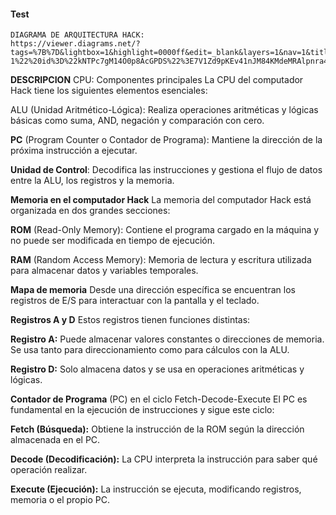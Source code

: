 #### Test

```ASM
DIAGRAMA DE ARQUITECTURA HACK:
https://viewer.diagrams.net/?tags=%7B%7D&lightbox=1&highlight=0000ff&edit=_blank&layers=1&nav=1&title=ARQUITECTURA%20HACK#R%3Cmxfile%3E%3Cdiagram%20name%3D%22P%C3%A1gina-1%22%20id%3D%22kNTPc7gM14O0p8AcGPDS%22%3E7V1Zd9pKEv41nJM84KMdeMRAlpnra4%2Bx7yRPc2TRxnIkNdHiQH799K6W1IASAxKxXmyp1Gq1avmquqrV9MxJuP4Yu6unK7gAQc%2FQFuueOe0ZhjnSbfQPUzaUMhgYlLCM%2FQUl6Tlh7v8EjKgxauYvQFJomEIYpP6qSPRgFAEvLdDcOIY%2Fis0eYVB86spdggph7rlBlfpff5E%2BUerQGOT0T8BfPvEn686IXgld3pi9SfLkLuAPiWTOeuYkhjClR%2BF6AgLMPM4Xet%2BHLVfFwGIQpXVu%2BOd5o5vGdBBffvnX%2FNvnr0925vZN2suLG2TshXuGE6D%2BLpOVG%2BFRpxvGCud7hod66cEAxj1zjC7Gy4d3JhrIBB2bNv1vae9RI8LqKO0%2FuqEfbGjrvrtaBaCfbJIUhLTxZeBH365cb05oH9AdlI6e5oYr1A975hwsIUD0%2B8%2FlK%2Br2f8MUIvLcjRL1DZ9A8AJS33Pp6Tj23YAeJuiefgJi%2F1Hd9Ri%2FBKJPCBsMbRbCZ7%2FeqOS32HIf4VwK1mnfDfxlRBmXpG5Me9UeXO%2FbMoZZtOiX5GDYTADyARWFI0blLNl%2FIuJHwm9KG9%2F%2B5%2F7z3Wxyd3%2BLe5zO%2FsJcGk%2F%2BzRsjxZLbS2SqKZxsFJTGIGMFWAV1dPnHk5%2BC%2Bcr18NUfCDEQ7SkNA3YZP4BBALJ%2F3pus4kzrX0CMmCSRmMp%2FBDAEabxBTTgCmcz8NkVc%2BZEbs85pT5IhW4zmMvxYip5zE0MHzMp%2BweIMs8IjsECQw05hnD7BJYzcYJZTL3MuYrbkbf6CcMV49wzSdMOY52ZI%2FX%2BPswnMYg%2FsGL%2FO8Bvp5BKku16UNcRvt1NSMQjc1H8pAu7B%2Bc7H3UHdW4e6q9nV9e3n8ZkDm%2BUUgW00rCLbSAFsxrGAzXKaALZXAJlZE8hMvV1A1sVsHZAR2uX9nIRq%2BM%2F47np%2B5og2KgKabdjNApptnBmgWYfGKXbrDfSxNnE5GaZdEJQzLEmAIiq7qyQEMYxXAKDVAWAHgPj4ZnLmkKeXMM9RTE9Pinmmo7Cts56u2nWjPLtdUZ7dgVwHcvh4cn%2FmIGeW4oWh2fRMdXhmgZ1TE8OMUbswTOVMOgx7gxh2O%2Fv4eX53e42ZceZo1i%2BFbIbTNJoNmkAzxMB484XdT06%2B4pMLm59O1%2FLF6YadvQIFB3UjOa1dKDjoULBDwRIKTs8dBY0iCppD56LxfJ1eYVO7w7ph3bBu2C5AG3aA1gEaea2%2Fzn1uiuYopfUhRtMZOJV1nXMGjo9%2Ff9w2aBXM2XYjcfXaT7%2FkkTQ6%2BypdyYNqfMJj6jwWz8Pvr4Xo%2B9CxeG2ZGgevSb1u8ZXRua7OdeHjq%2FENXeeI%2FvwZC4Kc0kpH1YIg5VLH4wXkjawIOhMEteoiaLvqUnYz2SYmU12SaC7ffTLtnShDVVumVrtWlBndgorOK9IM1fjq3L2gVZrPaVbDEzp7dC6I%2BQrkO7iTUi89G%2Bol6eraadeeGd2yjA4qKVRe%2F3lQOWoYKq1Gvo1qIFCsXco02xUodqXMM0C%2FADweG%2Fw%2BgNR76k%2BBBxegP1sDL0vBmaOhNSyioTNQpE%2BGCjQ0j4WGxvY620O8syxDul5mWEe17xnWIYCNE6YxGiT%2BLv57htjrpRk5x9IPXKzWuJyjJbS9h7AJExeAwAvSr59uTFriLuAKxK7nwwjQDv007E3M3niEjQST3nkwxDaVZCG%2BbUI6wX75PWEx6ge3vzSXpfbjv6e09fXtewKlDzEeQABxo4WbwuRiOxMqqtcWHRMetqpTpiol5xxNp0YdgrcfwU8Rv86wQWURsculn6Qx5MaOl21qD36aCPQgkJAlGA5WsR95%2FsoNQmQGgBoEpiMCMqSIQMTCj4EnwIH0GYIQIpYj29Xu3PDBp2ARFfumIFVAFvp8P3qBQebFREEJCDAQkZ50ceb%2BZ1B0P4YibSH2MjgJVPCH%2FT5UuO80qpilf9vwIoQRTCjP91gFuYTF0g9RBEIvR5DJSaX%2FdnmLGhtxAlPJ%2FivijHPGJrxBlCk%2BxoZt47e3EUP3tdVFW64Pv9WNkXdDBSCu4D9YDIjABGFzUfA29P1xAyoQdDQmzTh%2B21gQNsVwfoxxHN9CTmTZiLtLeM5vVGE6v0ZGgxEP9yxGxXDRpsioarGvB4r3Nkf83V1I2M9JDP%2F5qewDdj%2BYeQNb%2BANbIPvvvEeZE3v6YtKRLEMIh1qHaFLxGwUdIC6Dj6x8kquBU3gPbEvimCngI5P2VgUkipRgqBQD0LXVes8j8pWSNlkrmT%2BQWA9%2FqmpEpAG3C7mBoRinQH1M0ElTCfkxkWAKphP0z5tJ5kkhvg4AiEvC9nM%2FYGNPIFraOVZom5xsSRjCPIO4NpIuMQeRo4l0DYfbnL6UHl8GJnIq0EkmFjGTtauAq9LtXtM443Z7yIE9RJb6eLqxgFviCxYBILRZwdgNQClSiYAHEj%2Bl0QKa49BAhUxxwDOaq3o%2BnXtE%2FPF%2BhAaT5YFEy0IDvZSoMxVTU9tRxAa2cWEfKzrQu%2Bigiw666KDYaxcdnCI6IPue2HTxli32PuliBEbWzzxGmPsIWIijJ4nMh0xkEbjjp74%2BBBH22DSVgH0c8vMsgABJmuctaDCRhxIpigiSR2TOciyBSzsiSpjc3LMEAznNkxctCwyICkiBga3YPsIaqAKDo1XwjLdRwTONmhU8o12L2vm4pbBNmQikFrbM3HjhcjNgybZS7EwuJf4y81lCUATTeUPam2RaC%2FAAeDSOWHgh0qLRQ7JqY3auslHLsPqxm6FKzw2OZWm8NCxLEvOa7L%2Fs%2BV6AxfgBu0iS5M5wSJ1FslREKpcAJsY5jKARiHkvIqBHOhEtOTwnAMk6xNKGRR1AssSILIpGhVmVjPWF7nos7ysjLR0zGl0McJqZILweLWAiSlmeS%2FSSv%2Bc7enMkeYcsctXKiOYE%2FqPPymLrFalDjacemi%2FylDZ5%2Bccge4Z0IKw0RWwkcQPy3lA8IgjcEI3mffvcw6CUU3Z0hdKqyk%2F60Xa%2FNavrpyboxWMYCJhRT9Fp2bGkUrQGADyfNPmeiVCAFRHkPh7kOuZWRWLVzgA%2Bt0%2BctrZ%2FHxXh2U9TIqiuB5ltB47QXQlsEIa%2BAxUSYWIxWMUgQZxzK3rh0XNioCjqo1CBNSBeuhHOIQm9Eo%2BUMAtZ9go5oAUkgeGmqES8EJ7hoEHUp5jCVJwhHgAKLJdCi4q1qZbp0qC02mGkSClZ2kkjx2q5acyEMeXC4EnAaCsgUFh%2FhHHoCme4iuEyRhjdKyQJX0hWkeNNSuYbuSNCYUr7hFZZ%2FaopPvFRrtg72hoV69VpwG49wZ%2BxnqBirHTyEBHlQNx5CPjkXJW%2BnzD4hcgLJFSfYCxZtIcXDdRM6Ms2f%2B6rAqomr3D6yiVERwvhHJXJl%2Bf80WKMf3wFnUUImYtsKk73Dz5337%2BotldvRi5XV3Z4wld%2B0tDXS0mcMlbTXETli4ZKR1a5SqSXOjrypxFONbXwGr3YKt%2B2yk3sHPGrgturAYcTnPHzKvy4%2BefL3beB%2FvVu7X%2BaDP4ntulrKmf3O5%2FclpRgbxJP%2FeJVwFC3s9WKdvCUnfrpDe%2Fv1nrxmI1Kp4t%2F2xf%2F5mVFwjfdWa1PExiPpZX1mEmoz1%2BPNLX9keaWMFJhZ1sjy76ulZecqn4by1B40EPkk9SWrL1RqFNUk5TtBk1CXTW%2Bo5%2BL163cnEivB6WtCa2RcmvC02p2M7%2F61gLNVvzIkrKd1aRmV0tp5FOopjV5pG%2BZ0TWnxtYbVWPFzi7qcPBU1f1do5T0%2BD7yF%2B6ix0oSrNTWPs22FB%2FGnVizG%2FlNgBZotuL3UbZ7%2F6YUu1o1vuLVvKZVuRJuNK%2FKjW7Rdbpt1w6i%2Foqf1tiugU2pf%2FV3NK5UtfS2mULz8Up1fQLdtqXlUxZ70IYpi%2FFGPaJiW3Z1rNeoS6xuDkF%2BDa9lmq2XlyhbjWNCdQcE6Wu0afMsK8fGjmof19MiwZstEGk1oWDUJBLwUao1etw%2Bjbab1%2Bhm9nZvgUbXrnlqjap0tazGVTppn5OrZDMU%2B%2BidVr91o8I%2FullX88yqRAStCHZ1xdcUYluzlqmbrpd2ercax1PFT3KTLeJawCxz0DpmNboh8K%2FkZw7peF6bQNm2dqr8ZZZ1vB2Bd7xY8YuWmxYUjyo4azaemNSbybGrdsKunZYcGXKk1tcuNH2wJ1wjZzcg9hHXQHwEU%2BrVC%2BGcQ1jcOI7djdRghe0o2WGQo5La8YXIW1c%2FOtZo1w3ogI7hoFbL9b4hDJZVsfbPWFxYptk%2BZaxbP9IbrfCL92keeurL26yCj3M%2B8j7Ssswe21tCgoN8Vwlz9n8%3D%3C%2Fdiagram%3E%3C%2Fmxfile%3E
```
**DESCRIPCION**
CPU: Componentes principales
La CPU del computador Hack tiene los siguientes elementos esenciales:

ALU (Unidad Aritmético-Lógica): Realiza operaciones aritméticas y lógicas básicas como suma, AND, negación y comparación con cero.



**PC** (Program Counter o Contador de Programa): Mantiene la dirección de la próxima instrucción a ejecutar.

**Unidad de Control**: Decodifica las instrucciones y gestiona el flujo de datos entre la ALU, los registros y la memoria.

**Memoria en el computador Hack**
La memoria del computador Hack está organizada en dos grandes secciones:

**ROM** (Read-Only Memory): Contiene el programa cargado en la máquina y no puede ser modificada en tiempo de ejecución.

**RAM** (Random Access Memory): Memoria de lectura y escritura utilizada para almacenar datos y variables temporales.

**Mapa de memoria**
Desde una dirección específica se encuentran los registros de E/S para interactuar con la pantalla y el teclado.

**Registros A y D**
Estos registros tienen funciones distintas:

**Registro A:** Puede almacenar valores constantes o direcciones de memoria. Se usa tanto para direccionamiento como para cálculos con la ALU.

**Registro D:** Solo almacena datos y se usa en operaciones aritméticas y lógicas.

**Contador de Programa** (PC) en el ciclo Fetch-Decode-Execute
El PC es fundamental en la ejecución de instrucciones y sigue este ciclo:

**Fetch (Búsqueda):** Obtiene la instrucción de la ROM según la dirección almacenada en el PC.

**Decode (Decodificación):** La CPU interpreta la instrucción para saber qué operación realizar.

**Execute (Ejecución):** La instrucción se ejecuta, modificando registros, memoria o el propio PC.
